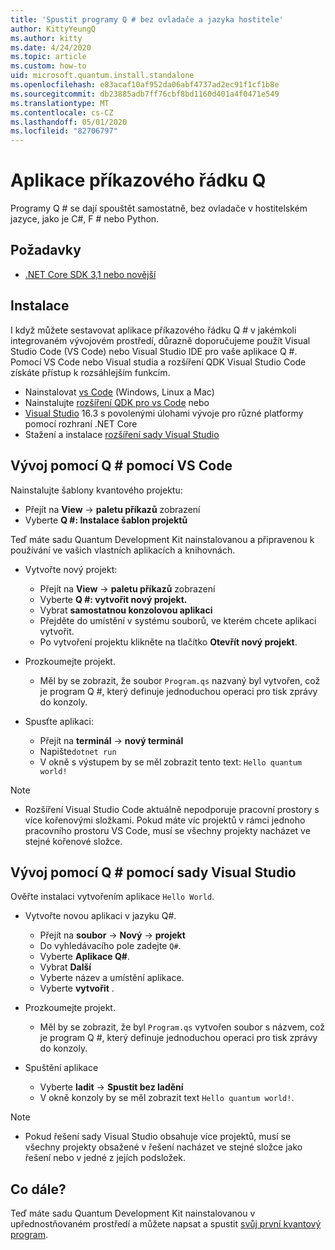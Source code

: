 ```yaml
---
title: 'Spustit programy Q # bez ovladače a jazyka hostitele'
author: KittyYeungQ
ms.author: kitty
ms.date: 4/24/2020
ms.topic: article
ms.custom: how-to
uid: microsoft.quantum.install.standalone
ms.openlocfilehash: e83acaf10af952da06abf4737ad2ec91f1cf1b8e
ms.sourcegitcommit: db23885adb7ff76cbf8bd1160d401a4f0471e549
ms.translationtype: MT
ms.contentlocale: cs-CZ
ms.lasthandoff: 05/01/2020
ms.locfileid: "82706797"
---
```

# <a name="q-command-line-applications"></a>Aplikace příkazového řádku Q #

Programy Q # se dají spouštět samostatně, bez ovladače v hostitelském jazyce, jako je C#, F # nebo Python.

## <a name="pre-requisites"></a>Požadavky

- [.NET Core SDK 3,1 nebo novější](https://www.microsoft.com/net/download)

## <a name="installation"></a>Instalace

I když můžete sestavovat aplikace příkazového řádku Q # v jakémkoli integrovaném vývojovém prostředí, důrazně doporučujeme použít Visual Studio Code (VS Code) nebo Visual Studio IDE pro vaše aplikace Q #. Pomocí VS Code nebo Visual studia a rozšíření QDK Visual Studio Code získáte přístup k rozsáhlejším funkcím.

- Nainstalovat [vs Code](https://code.visualstudio.com/download) (Windows, Linux a Mac)
- Nainstalujte [rozšíření QDK pro vs Code](https://marketplace.visualstudio.com/items?itemName=quantum.quantum-devkit-vscode) nebo
- [Visual Studio](https://visualstudio.microsoft.com/downloads/) 16.3 s povolenými úlohami vývoje pro různé platformy pomocí rozhraní .NET Core
- Stažení a instalace [rozšíření sady Visual Studio](https://marketplace.visualstudio.com/items?itemName=quantum.DevKit)


## <a name="develop-with-q-using-vs-code"></a>Vývoj pomocí Q # pomocí VS Code

Nainstalujte šablony kvantového projektu:

- Přejít na **View** -> **paletu příkazů** zobrazení
- Vyberte **Q #: Instalace šablon projektů**

Teď máte sadu Quantum Development Kit nainstalovanou a připravenou k používání ve vašich vlastních aplikacích a knihovnách.
- Vytvořte nový projekt:
  - Přejít na **View** -> **paletu příkazů** zobrazení
  - Vyberte **Q #: vytvořit nový projekt.**
  - Vybrat **samostatnou konzolovou aplikaci**
  - Přejděte do umístění v systému souborů, ve kterém chcete aplikaci vytvořit.
  - Po vytvoření projektu klikněte na tlačítko **Otevřít nový projekt**.
        
- Prozkoumejte projekt.
  - Měl by se zobrazit, že soubor `Program.qs` nazvaný byl vytvořen, což je program Q #, který definuje jednoduchou operaci pro tisk zprávy do konzoly.

- Spusťte aplikaci:
  - Přejít na **terminál** -> **nový terminál**
  - Napište`dotnet run`
  - V okně s výstupem by se měl zobrazit tento text: `Hello quantum world!`


> [!NOTE]
> * Rozšíření Visual Studio Code aktuálně nepodporuje pracovní prostory s více kořenovými složkami. Pokud máte víc projektů v rámci jednoho pracovního prostoru VS Code, musí se všechny projekty nacházet ve stejné kořenové složce.

## <a name="develop-with-q-using-visual-studio"></a>Vývoj pomocí Q # pomocí sady Visual Studio

Ověřte instalaci vytvořením aplikace `Hello World`.

- Vytvořte novou aplikaci v jazyku Q#.
  - Přejít na **soubor** -> **Nový** -> **projekt**
  - Do vyhledávacího pole zadejte `Q#`.
  - Vyberte **Aplikace Q#**.
  - Vybrat **Další**
  - Vyberte název a umístění aplikace.
  - Vyberte **vytvořit** .

- Prozkoumejte projekt.
  - Měl by se zobrazit, že byl `Program.qs` vytvořen soubor s názvem, což je program Q #, který definuje jednoduchou operaci pro tisk zprávy do konzoly.

- Spuštění aplikace
  - Vyberte **ladit** -> **Spustit bez ladění**
  - V okně konzoly by se měl zobrazit text `Hello quantum world!`.

> [!NOTE]
> * Pokud řešení sady Visual Studio obsahuje více projektů, musí se všechny projekty obsažené v řešení nacházet ve stejné složce jako řešení nebo v jedné z jejích podsložek.  


## <a name="whats-next"></a>Co dále?

Teď máte sadu Quantum Development Kit nainstalovanou v upřednostňovaném prostředí a můžete napsat a spustit [svůj první kvantový program](xref:microsoft.quantum.write-program).
